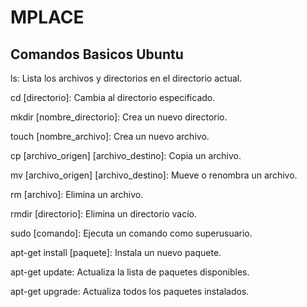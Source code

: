# MPLACE

## Comandos Basicos Ubuntu
ls: Lista los archivos y directorios en el directorio actual.

cd [directorio]: Cambia al directorio especificado.

mkdir [nombre_directorio]: Crea un nuevo directorio.

touch [nombre_archivo]: Crea un nuevo archivo.

cp [archivo_origen] [archivo_destino]: Copia un archivo.

mv [archivo_origen] [archivo_destino]: Mueve o renombra un archivo.

rm [archivo]: Elimina un archivo.

rmdir [directorio]: Elimina un directorio vacío.

sudo [comando]: Ejecuta un comando como superusuario.

apt-get install [paquete]: Instala un nuevo paquete.

apt-get update: Actualiza la lista de paquetes disponibles.

apt-get upgrade: Actualiza todos los paquetes instalados.